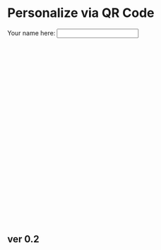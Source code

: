 <script src="../jquery.min.js"></script>
<script src="../qrcodeborder.js"></script>
<style>
        #qrcode{
            height: 400px;
            width: 400px;
            margin: 0px;
        }
        div{
            height: 400px;
            width: 400px;
            margin: 0px;
            display: inline-block;
        }
</style>
# Personalize via QR Code

Your name here: <input type="text" id="addname" value=""><br>
<div id="qrcode"></div>

        
## ver 0.2

<script>
var once = true;
var qrcode;
var cmd = "";

function makeQR() {	
  if(once == true)
  {
    qrcode = new QRCode(document.getElementById("qrcode"), 
    {
      text : "!MOWNR=\"\"",
      width : 400,
      height : 400,
      correctLevel : QRCode.CorrectLevel.M
    });
    once = false;
  }
}

function timeLoop()
{
  if(document.getElementById("addname") != null)
  {
    cmd = "!MOWNR=\"" + document.getElementById("addname").value + "\"";
  }
  else
  {
    cmd = "!MOWNR=\"\"";
  }

  qrcode.clear(); 
  qrcode.makeCode(cmd);
  var t = setTimeout(timeLoop, 50);
}

function myReloadFunction() {
  location.reload();
}

makeQR();
timeLoop();

</script>
